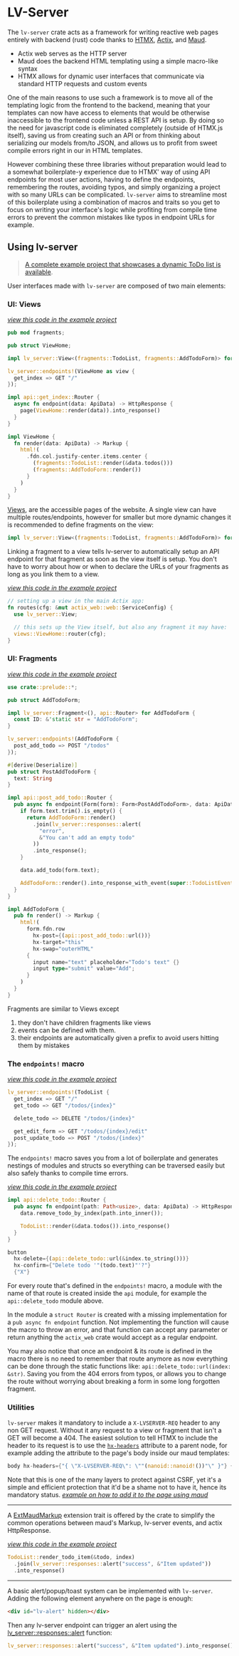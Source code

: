 # LV-Server
The `lv-server` crate acts as a framework for writing reactive web pages entirely
with backend (rust) code thanks to [HTMX](https://htmx.org/), [Actix](https://actix.rs/), and [Maud](https://maud.lambda.xyz/).

- Actix web serves as the HTTP server
- Maud does the backend HTML templating using a simple macro-like syntax
- HTMX allows for dynamic user interfaces that communicate via standard HTTP requests and custom events

One of the main reasons to use such a framework is to move all of the templating
logic from the frontend to the backend, meaning that your templates can now have
access to elements that would be otherwise inaccessible to the frontend code unless
a REST API is setup. By doing so the need for javascript code is eliminated completely (outside of HTMX.js itself),
saving us from creating such an API or from thinking about serializing our models
from/to JSON, and allows us to profit from sweet compile errors right in our in HTML templates.

However combining these three libraries without preparation would lead to a somewhat
boilerplate-y experience due to HTMX' way of using API endpoints for most user actions,
having to define the endpoints, remembering the routes, avoiding typos, and simply organizing
a project with so many URLs can be complicated. `lv-server` aims to streamline most
of this boilerplate using a combination of macros and traits so you get to focus on
writing your interface's logic while profiting from compile time errors to prevent
the common mistakes like typos in endpoint URLs for example.


## Using lv-server
> [A complete example project that showcases a dynamic ToDo list is available](lv-server/examples/todo-list/).

User interfaces made with `lv-server` are composed of two main elements:
### UI: Views
_[view this code in the example project](lv-server/examples/todo-list/views/_home/mod.rs)_
```rs
pub mod fragments;

pub struct ViewHome;

impl lv_server::View<(fragments::TodoList, fragments::AddTodoForm)> for ViewHome {}

lv_server::endpoints!(ViewHome as view {
  get_index => GET "/"
});

impl api::get_index::Router {
  async fn endpoint(data: ApiData) -> HttpResponse {
    page(ViewHome::render(data)).into_response()
  }
}

impl ViewHome {
  fn render(data: ApiData) -> Markup {
    html!(
      .fdn.col.justify-center.items.center {
        (fragments::TodoList::render(&data.todos()))
        (fragments::AddTodoForm::render())
      }
    )
  }
}
```

[Views](./lv-server/src/view.rs), are the accessible pages of the website.
A single view can have multiple routes/endpoints, however for smaller but more
dynamic changes it is recommended to define fragments on the view:
```rs
impl lv_server::View<(fragments::TodoList, fragments::AddTodoForm)> for ViewHome {}
```

Linking a fragment to a view tells lv-server to automatically setup an API endpoint
for that fragment as soon as the view itself is setup. You don't have to worry about
how or when to declare the URLs of your fragments as long as you link them to a view.

_[view this code in the example project](lv-server/examples/todo-list/main.rs)_
```rs
// setting up a view in the main Actix app:
fn routes(cfg: &mut actix_web::web::ServiceConfig) {
  use lv_server::View;

  // this sets up the View itself, but also any fragment it may have:
  views::ViewHome::router(cfg);
}
```

### UI: Fragments
_[view this code in the example project](lv-server/examples/todo-list/views/_home/fragments/add_todo_form.rs)_
```rs
use crate::prelude::*;

pub struct AddTodoForm;

impl lv_server::Fragment<(), api::Router> for AddTodoForm {
  const ID: &'static str = "AddTodoForm";
}

lv_server::endpoints!(AddTodoForm {
  post_add_todo => POST "/todos"
});

#[derive(Deserialize)]
pub struct PostAddTodoForm {
  text: String
}

impl api::post_add_todo::Router {
  pub async fn endpoint(Form(form): Form<PostAddTodoForm>, data: ApiData) -> HttpResponse {
    if form.text.trim().is_empty() {
      return AddTodoForm::render()
        .join(lv_server::responses::alert(
          "error",
          &"You can't add an empty todo"
        ))
        .into_response();
    }

    data.add_todo(form.text);

    AddTodoForm::render().into_response_with_event(super::TodoListEvents::Reload)
  }
}

impl AddTodoForm {
  pub fn render() -> Markup {
    html!(
      form.fdn.row
        hx-post={(api::post_add_todo::url())}
        hx-target="this"
        hx-swap="outerHTML"
      {
        input name="text" placeholder="Todo's text" {}
        input type="submit" value="Add";
      }
    )
  }
}
```

Fragments are similar to Views except
1) they don't have children fragments like views
2) events can be defined with them.
3) their endpoints are automatically given a prefix to avoid users hitting them by mistakes

### The `endpoints!` macro
_[view this code in the example project](lv-server/examples/todo-list/views/_home/fragments/todo_list.rs)_
```rs
lv_server::endpoints!(TodoList {
  get_index => GET "/"
  get_todo => GET "/todos/{index}"

  delete_todo => DELETE "/todos/{index}"

  get_edit_form => GET "/todos/{index}/edit"
  post_update_todo => POST "/todos/{index}"
});
```

The `endpoints!` macro saves you from a lot of boilerplate and generates nestings
of modules and structs so everything can be traversed easily but also safely thanks
to compile time errors.

_[view this code in the example project](lv-server/examples/todo-list/views/_home/fragments/todo_list.rs)_
```rs
impl api::delete_todo::Router {
  pub async fn endpoint(path: Path<usize>, data: ApiData) -> HttpResponse {
    data.remove_todo_by_index(path.into_inner());

    TodoList::render(&data.todos()).into_response()
  }
}
```
```rs
button
  hx-delete={(api::delete_todo::url(&index.to_string()))}
  hx-confirm={"Delete todo '"(todo.text)"'?"}
  {"X"}
```

For every route that's defined in the `endpoints!` macro, a module with the name
of that route is created inside the `api` module, for example the `api::delete_todo`
module above.

In the module a `struct Router` is created with a missing implementation for a 
`pub async fn endpoint` function. Not implementing the function will cause the
macro to throw an error, and that function can accept any parameter or return
anything the `actix_web` crate would accept as a regular endpoint.


You may also notice that once an endpoint & its route is defined in the macro there
is no need to remember that route anymore as now everything can be done through
the static functions like: `api::delete_todo::url(index: &str)`. Saving you from
the 404 errors from typos, or allows you to change the route without worrying about
breaking a form in some long forgotten fragment.

### Utilities
`lv-server` makes it mandatory to include a `X-LVSERVER-REQ` header to any non GET request. Without it any request to a view or fragment that isn't a GET will
become a 404. The easiest solution to tell HTMX to include the header to its request is to use the [`hx-headers`](https://htmx.org/attributes/hx-headers/) attribute to a parent node, for example adding the attribute to the page's body inside our maud templates:
```rs
body hx-headers={"{ \"X-LVSERVER-REQ\": \""(nanoid::nanoid!())"\" }"} {(content)}
```

Note that this is one of the many layers to protect against CSRF, yet it's a simple
and efficient protection that it'd be a shame not to have it, hence its mandatory status.
_[example on how to add it to the page using maud](lv-server/examples/todo-list/page.rs)_

---

A [ExtMaudMarkup](lv-server/src/ext_maud.rs) extension trait is offered by the crate
to simplify the common operations between maud's Markup, lv-server events, and actix
HttpResponse.


_[view this code in the example project](lv-server/examples/todo-list/views/_home/fragments/add_todo_form.rs.rs)_
```rs
TodoList::render_todo_item(&todo, index)
  .join(lv_server::responses::alert("success", &"Item updated"))
  .into_response()
```

---

A basic alert/popup/toast system can be implemented with `lv-server`. Adding the
following element anywhere on the page is enough:
```html
<div id="lv-alert" hidden></div>
```

Then any lv-server endpoint can trigger an alert using the [lv_server::responses::alert](lv-server/src/responses.rs) function:
```rs
lv_server::responses::alert("success", &"Item updated").into_response()
```
